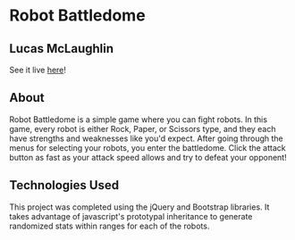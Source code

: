 # Robot Battledome
## Lucas McLaughlin

See it live [here](https://lucasmcl.github.io/robot-battledome)!

## About
Robot Battledome is a simple game where you can fight robots.  In this game, every robot is either Rock, Paper, or Scissors type, and they each have strengths and weaknesses like you'd expect.  After going through the menus for selecting your robots, you enter the battledome.  Click the attack button as fast as your attack speed allows and try to defeat your opponent!

## Technologies Used
This project was completed using the jQuery and Bootstrap libraries.  It takes advantage of javascript's prototypal inheritance to generate randomized stats within ranges for each of the robots.
